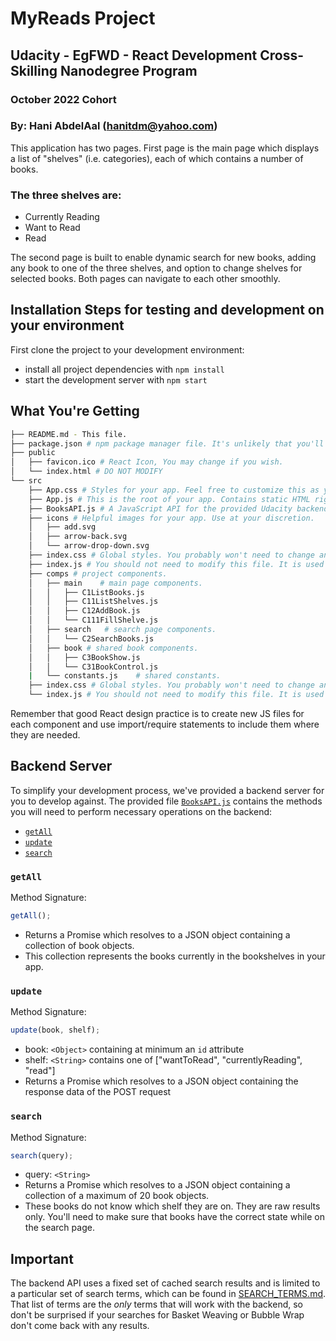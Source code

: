 # MyReads Project
## Udacity - EgFWD - React Development Cross-Skilling Nanodegree Program
### October 2022 Cohort
### By: Hani AbdelAal (hanitdm@yahoo.com)

This application has two pages. First page is the main page which displays a list of "shelves" (i.e. categories), each of which contains a number of books.
### The three shelves are:
- Currently Reading
- Want to Read
- Read

The second page is built to enable dynamic search for new books, adding any book to one of the three shelves, and option to change shelves for selected books.
Both pages can navigate to each other smoothly.

## Installation Steps for testing and development on your environment

First clone the project to your development environment:
- install all project dependencies with `npm install`
- start the development server with `npm start`

## What You're Getting

```bash
├── README.md - This file.
├── package.json # npm package manager file. It's unlikely that you'll need to modify this.
├── public
│   ├── favicon.ico # React Icon, You may change if you wish.
│   └── index.html # DO NOT MODIFY
└── src
    ├── App.css # Styles for your app. Feel free to customize this as you desire.
    ├── App.js # This is the root of your app. Contains static HTML right now.
    ├── BooksAPI.js # A JavaScript API for the provided Udacity backend. Instructions for the methods are below.
    ├── icons # Helpful images for your app. Use at your discretion.
    │   ├── add.svg
    │   ├── arrow-back.svg
    │   └── arrow-drop-down.svg
    ├── index.css # Global styles. You probably won't need to change anything here.
    ├── index.js # You should not need to modify this file. It is used for DOM rendering only.
    ├── comps # project components.
    │   ├── main    # main page components.
    │   │   ├── C1ListBooks.js
    │   │   ├── C11ListShelves.js
    │   │   ├── C12AddBook.js
    │   │   └── C111FillShelve.js
    │   ├── search   # search page components.
    │   │   └── C2SearchBooks.js
    │   ├── book # shared book components.
    │   │   ├── C3BookShow.js
    │   │   └── C31BookControl.js
    |   └── constants.js    # shared constants.
    ├── index.css # Global styles. You probably won't need to change anything here.
    └── index.js # You should not need to modify this file. It is used for DOM rendering only.

```

Remember that good React design practice is to create new JS files for each component and use import/require statements to include them where they are needed.

## Backend Server

To simplify your development process, we've provided a backend server for you to develop against. The provided file [`BooksAPI.js`](src/BooksAPI.js) contains the methods you will need to perform necessary operations on the backend:

- [`getAll`](#getall)
- [`update`](#update)
- [`search`](#search)

### `getAll`

Method Signature:

```js
getAll();
```

- Returns a Promise which resolves to a JSON object containing a collection of book objects.
- This collection represents the books currently in the bookshelves in your app.

### `update`

Method Signature:

```js
update(book, shelf);
```

- book: `<Object>` containing at minimum an `id` attribute
- shelf: `<String>` contains one of ["wantToRead", "currentlyReading", "read"]
- Returns a Promise which resolves to a JSON object containing the response data of the POST request

### `search`

Method Signature:

```js
search(query);
```

- query: `<String>`
- Returns a Promise which resolves to a JSON object containing a collection of a maximum of 20 book objects.
- These books do not know which shelf they are on. They are raw results only. You'll need to make sure that books have the correct state while on the search page.

## Important

The backend API uses a fixed set of cached search results and is limited to a particular set of search terms, which can be found in [SEARCH_TERMS.md](SEARCH_TERMS.md). That list of terms are the _only_ terms that will work with the backend, so don't be surprised if your searches for Basket Weaving or Bubble Wrap don't come back with any results.